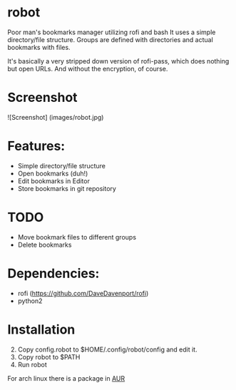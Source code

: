 # robot

Poor man's bookmarks manager utilizing rofi and bash
It uses a simple directory/file structure.
Groups are defined with directories and actual bookmarks with files.

It's basically a very stripped down version of rofi-pass, which does
nothing but open URLs. And without the encryption, of course.

# Screenshot
![Screenshot]
(images/robot.jpg)

# Features:

* Simple directory/file structure
* Open bookmarks (duh!)
* Edit bookmarks in Editor
* Store bookmarks in git repository

# TODO

* Move bookmark files to different groups
* Delete bookmarks

# Dependencies:

* rofi (https://github.com/DaveDavenport/rofi)
* python2

# Installation

2. Copy config.robot to $HOME/.config/robot/config and edit it.
3. Copy robot to $PATH
4. Run robot

For arch linux there is a package in [AUR](https://aur.archlinux.org/packages/robot-git/)
